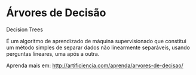 # Árvores de Decisão
Decision Trees

É um algoritmo de aprendizado de máquina supervisionado que constitui um método simples de separar dados não linearmente separáveis, usando perguntas lineares, uma após a outra.

Aprenda mais em: http://artificiencia.com/aprenda/arvores-de-decisao/
